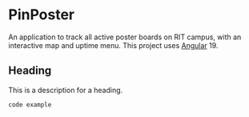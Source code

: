 # PinPoster

An application to track all active poster boards on RIT campus, with an interactive map and uptime menu. 
This project uses [Angular](https://github.com/angular/) 19.

## Heading

This is a description for a heading.

```
code example
```
